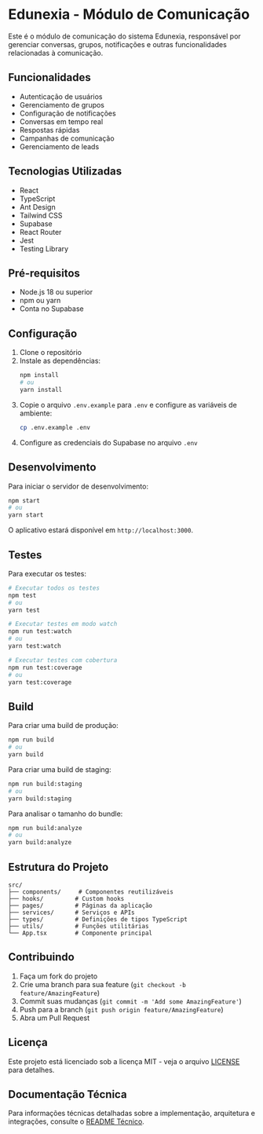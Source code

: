 # Edunexia - Módulo de Comunicação

Este é o módulo de comunicação do sistema Edunexia, responsável por gerenciar conversas, grupos, notificações e outras funcionalidades relacionadas à comunicação.

## Funcionalidades

- Autenticação de usuários
- Gerenciamento de grupos
- Configuração de notificações
- Conversas em tempo real
- Respostas rápidas
- Campanhas de comunicação
- Gerenciamento de leads

## Tecnologias Utilizadas

- React
- TypeScript
- Ant Design
- Tailwind CSS
- Supabase
- React Router
- Jest
- Testing Library

## Pré-requisitos

- Node.js 18 ou superior
- npm ou yarn
- Conta no Supabase

## Configuração

1. Clone o repositório
2. Instale as dependências:
   ```bash
   npm install
   # ou
   yarn install
   ```
3. Copie o arquivo `.env.example` para `.env` e configure as variáveis de ambiente:
   ```bash
   cp .env.example .env
   ```
4. Configure as credenciais do Supabase no arquivo `.env`

## Desenvolvimento

Para iniciar o servidor de desenvolvimento:

```bash
npm start
# ou
yarn start
```

O aplicativo estará disponível em `http://localhost:3000`.

## Testes

Para executar os testes:

```bash
# Executar todos os testes
npm test
# ou
yarn test

# Executar testes em modo watch
npm run test:watch
# ou
yarn test:watch

# Executar testes com cobertura
npm run test:coverage
# ou
yarn test:coverage
```

## Build

Para criar uma build de produção:

```bash
npm run build
# ou
yarn build
```

Para criar uma build de staging:

```bash
npm run build:staging
# ou
yarn build:staging
```

Para analisar o tamanho do bundle:

```bash
npm run build:analyze
# ou
yarn build:analyze
```

## Estrutura do Projeto

```
src/
├── components/     # Componentes reutilizáveis
├── hooks/         # Custom hooks
├── pages/         # Páginas da aplicação
├── services/      # Serviços e APIs
├── types/         # Definições de tipos TypeScript
├── utils/         # Funções utilitárias
└── App.tsx        # Componente principal
```

## Contribuindo

1. Faça um fork do projeto
2. Crie uma branch para sua feature (`git checkout -b feature/AmazingFeature`)
3. Commit suas mudanças (`git commit -m 'Add some AmazingFeature'`)
4. Push para a branch (`git push origin feature/AmazingFeature`)
5. Abra um Pull Request

## Licença

Este projeto está licenciado sob a licença MIT - veja o arquivo [LICENSE](LICENSE) para detalhes.

## Documentação Técnica

Para informações técnicas detalhadas sobre a implementação, arquitetura e integrações, consulte o [README Técnico](TECHNICAL.md). 